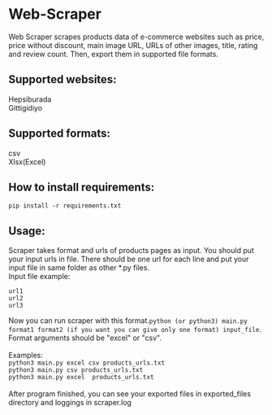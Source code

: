 # Web-Scraper
Web Scraper scrapes products data of e-commerce websites such as price, price without discount, main image URL, URLs of other images, title, rating and review count. Then, export them in supported file formats.

## Supported websites:
Hepsiburada <br />
Gittigidiyo

## Supported formats:
csv <br /> 
Xlsx(Excel)

## How to install requirements:
`pip install -r requirements.txt`

## Usage:
Scraper takes format and urls of products pages as input. You should put your input urls in file. There should be one url for each line and put your input file in same folder as other *.py files. <br />
Input file example:
```
url1
url2
url3
```
Now you can run scraper with this format.`python (or python3) main.py format1 format2 (if you want you can give only one format) input_file`. Format arguments should be "excel" or "csv". <br />  <br />
Examples: <br />
`python3 main.py excel csv products_urls.txt` <br />
`python3 main.py csv products_urls.txt` <br />
`python3 main.py excel  products_urls.txt` <br /> <br />
After program finished, you can see your exported files in exported_files directory and loggings in scraper.log




    
    




